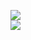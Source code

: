 [![](https://img.shields.io/badge/Made%20With-Github%20Spray-lightgrey.svg?style=for-the-badge&logo=github)](https://github.com/Annihil/github-spray#6932)  
[![](https://i.imgur.com/2DrTn0Z.gif)](https://github.com/Annihil/github-spray)